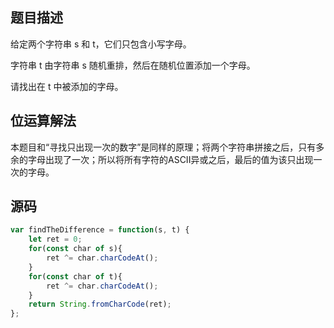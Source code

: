 ## 题目描述
给定两个字符串 s 和 t，它们只包含小写字母。

字符串 t 由字符串 s 随机重排，然后在随机位置添加一个字母。

请找出在 t 中被添加的字母。
## 位运算解法
本题目和“寻找只出现一次的数字”是同样的原理；将两个字符串拼接之后，只有多余的字母出现了一次；所以将所有字符的ASCII异或之后，最后的值为该只出现一次的字母。
## 源码
```javascript
var findTheDifference = function(s, t) {
    let ret = 0;
    for(const char of s){
        ret ^= char.charCodeAt();
    }
    for(const char of t){
        ret ^= char.charCodeAt();
    }
    return String.fromCharCode(ret);
};
```